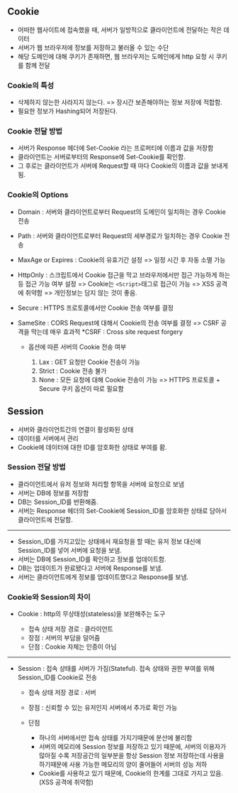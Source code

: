 ## Cookie

- 어떠한 웹사이트에 접속했을 때, 서버가 일방적으로 클라이언트에 전달하는 작은 데이터
- 서버가 웹 브라우저에 정보를 저장하고 불러올 수 있는 수단
- 해당 도메인에 대해 쿠키가 존재하면, 웹 브라우저는 도메인에게 http 요청 시 쿠키를 함께 전달

### Cookie의 특성

- 삭제하지 않는한 사라지지 않는다. => 장시간 보존해야하는 정보 저장에 적합함.
- 필요한 정보가 Hashing되어 저장된다.

### Cookie 전달 방법

- 서버가 Response 헤더에 Set-Cookie 라는 프로퍼티에 이름과 값을 저장함
- 클라이언트는 서버로부터의 Response에 Set-Cookie를 확인함.
- 그 후로는 클라이언트가 서버에 Request할 때 마다 Cookie의 이름과 값을 보내게 됨.

### Cookie의 Options

- Domain : 서버와 클라이언트로부터 Request의 도메인이 일치하는 경우 Cookie 전송
- Path : 서버와 클라이언트로부터 Request의 세부경로가 일치하는 경우 Cookie 전송
- MaxAge or Expires : Cookie의 유효기간 설정 => 일정 시간 후 자동 소멸 가능
- HttpOnly : 스크립트에서 Cookie 접근을 막고 브라우저에서만 접근 가능하게 하는 등 접근 가능 여부 설정 => Cookie는 `<Script>`태그로 접근이 가능 => XSS 공격에 취약함 => 개인정보는 담지 않는 것이 좋음.
- Secure : HTTPS 프로토콜에서만 Cookie 전송 여부를 결정
- SameSite : CORS Request에 대해서 Cookie의 전송 여부를 결정 => CSRF 공격을 막는데 매우 효과적 \*CSRF : Cross site request forgery

  - 옵션에 따른 서버의 Cookie 전송 여부

    1. Lax : GET 요청만 Cookie 전송이 가능
    2. Strict : Cookie 전송 불가
    3. None : 모든 요청에 대해 Cookie 전송이 가능 => HTTPS 프로토콜 + Secure 쿠키 옵션이 따로 필요함

## Session

- 서버와 클라이언트간의 연결이 활성화된 상태
- 데이터를 서버에서 관리
- Cookie에 데이터에 대한 ID를 암호화한 상태로 부여를 홤.

### Session 전달 방법

- 클라이언트에서 유저 정보와 처리할 항목을 서버에 요청으로 보냄
- 서버는 DB에 정보를 저장함
- DB는 Session_ID를 반환해줌.
- 서버는 Response 헤더의 Set-Cookie에 Session_ID를 암호화한 상태로 담아서 클라이언트에 전달함.

---

- Session_ID를 가지고있는 상태에서 재요청을 할 때는 유저 정보 대신에 Session_ID를 넣어 서버에 요청을 보냄.
- 서버는 DB에 Session_ID를 확인하고 정보를 업데이트함.
- DB는 업데이트가 완료됐다고 서버에 Response를 보냄.
- 서버는 클라이언트에게 정보를 업데이트했다고 Response를 보냄.

### Cookie와 Session의 차이

- Cookie : http의 무상태성(stateless)을 보완해주는 도구

  - 접속 상태 저장 경로 : 클라이언트
  - 장점 : 서버의 부담을 덜어줌
  - 단점 : Cookie 자체는 인증이 아님

---

- Session : 접속 상태를 서버가 가짐(Stateful). 접속 상태와 권한 부여를 위해 Session_ID를 Cookie로 전송

  - 접속 상태 저장 경로 : 서버
  - 장점 : 신뢰할 수 있는 유저인지 서버에서 추가로 확인 가능
  - 단점

    - 하나의 서버에서만 접속 상태를 가지기때문에 분산에 불리함
    - 서버의 메모리에 Session 정보를 저장하고 있기 때문에, 서버의 이용자가 많아질 수록 저장공간의 일부분을 항상 Session 정보 저장하는데 사용을 하기때문에 사용 가능한 메모리의 양이 줄어들어 서버의 성능 저하
    - Cookie를 사용하고 있기 때문에, Cookie의 한계를 그대로 가지고 있음. (XSS 공격에 취약함)
